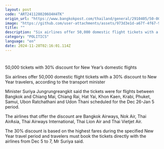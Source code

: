 ```yaml
---
layout: post
code: "ART2411280206O4H4TK"
origin_url: "https://www.bangkokpost.com/thailand/general/2910405/50-000-tickets-with-30-discount-for-new-years-domestic-flights"
image: "https://github.com/user-attachments/assets/973d3e1d-a67f-4f67-955b-7320dcc8a3f4"
title: ""
description: "Six airlines offer 50,000 domestic flight tickets with a 30% discount to New Year travelers, according to the transport minister"
category: "POLITICS"
language: "en"
date: 2024-11-28T02:16:01.114Z
---
```


# 

50,000 tickets with 30% discount for New Year’s domestic flights

Six airlines offer 50,000 domestic flight tickets with a 30% discount to New Year travelers, according to the transport minister

Minister Suriya Jungrungreangkit said the tickets were for flights between Bangkok and Chiang Mai, Chiang Rai, Hat Yai, Khon Kaen, Krabi, Phuket, Samui, Ubon Ratchathani and Udon Thani scheduled for the Dec 26-Jan 5 period.

The airlines that offer the discount are Bangkok Airways, Nok Air, Thai AirAsia, Thai Airways International, Thai Lion Air and Thai Vietjet Air.

The 30% discount is based on the highest fares during the specified New Year travel period and travelers must book the tickets directly with the airlines from Dec 5 to 7, Mr Suriya said.